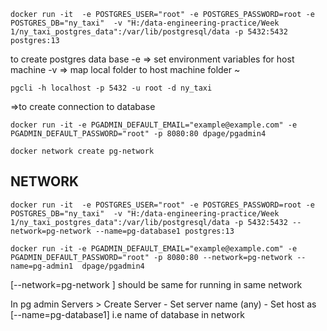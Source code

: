 `docker run -it  -e POSTGRES_USER="root" -e POSTGRES_PASSWORD=root -e POSTGRES_DB="ny_taxi"  -v "H:/data-engineering-practice/Week 1/ny_taxi_postgres_data":/var/lib/postgresql/data -p 5432:5432 postgres:13`

to create postgres data base
-e => set environment variables for host machine
-v => map local folder to host machine folder
~

`pgcli -h localhost -p 5432 -u root -d ny_taxi`

=>to create connection to database

`docker run -it -e PGADMIN_DEFAULT_EMAIL="example@example.com" -e PGADMIN_DEFAULT_PASSWORD="root" -p 8080:80 dpage/pgadmin4`


`docker network create pg-network`

## NETWORK

`docker run -it  -e POSTGRES_USER="root" -e POSTGRES_PASSWORD=root -e POSTGRES_DB="ny_taxi"  -v "H:/data-engineering-practice/Week 1/ny_taxi_postgres_data":/var/lib/postgresql/data -p 5432:5432 --network=pg-network --name=pg-database1 postgres:13`

`docker run -it -e PGADMIN_DEFAULT_EMAIL="example@example.com" -e PGADMIN_DEFAULT_PASSWORD="root" -p 8080:80 --network=pg-network --name=pg-admin1  dpage/pgadmin4`

[--network=pg-network ]  should be same for running in same network

In pg admin
Servers > Create Server 
            - Set server name (any)
            - Set host as [--name=pg-database1] i.e name of database in network